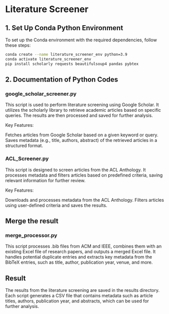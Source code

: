 # Literature Screener

## 1. Set Up Conda Python Environment
To set up the Conda environment with the required dependencies, follow these steps:

```sh
conda create --name literature_screener_env python=3.9
conda activate literature_screener_env
pip install scholarly requests beautifulsoup4 pandas pybtex
```
## 2. Documentation of Python Codes
### google_scholar_screener.py
This script is used to perform literature screening using Google Scholar. It utilizes the scholarly library to retrieve academic articles based on specific queries. The results are then processed and saved for further analysis.

Key Features:

Fetches articles from Google Scholar based on a given keyword or query.
Saves metadata (e.g., title, authors, abstract) of the retrieved articles in a structured format.

### ACL_Screener.py
This script is designed to screen articles from the ACL Anthology. It processes metadata and filters articles based on predefined criteria, saving relevant information for further review.

Key Features:

Downloads and processes metadata from the ACL Anthology.
Filters articles using user-defined criteria and saves the results.

## Merge the result

### merge_processor.py
This script processes .bib files from ACM and IEEE, combines them with an existing Excel file of research papers, and outputs a merged Excel file. It handles potential duplicate entries and extracts key metadata from the BibTeX entries, such as title, author, publication year, venue, and more.


## Result 
The results from the literature screening are saved in the results directory. Each script generates a CSV file that contains metadata such as article titles, authors, publication year, and abstracts, which can be used for further analysis.